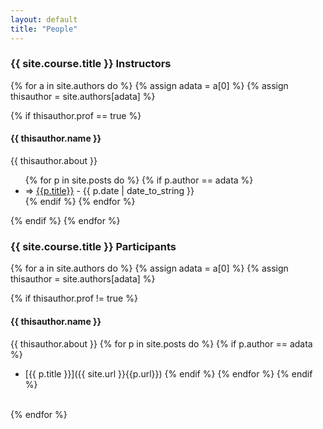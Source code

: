 ```yaml
---
layout: default
title: "People"
---
```



### {{ site.course.title }} Instructors  
{% for a in site.authors do %}
  {% assign adata = a[0] %}
  {% assign thisauthor = site.authors[adata] %}
  
  {% if thisauthor.prof == true %}
#### {{ thisauthor.name }}
{{ thisauthor.about }}

<ul class="posts">
    {% for p in site.posts do %}
      {% if p.author == adata %}
<li><span>=>  <a href="{{ site.url }}{{p.url}}">{{p.title}}</a> - {{ p.date | date_to_string }}</span></li>
      {% endif %}
    {% endfor %}
</ul>

  {% endif %}
{% endfor %}

### {{ site.course.title }} Participants
{% for a in site.authors do %}
  {% assign adata = a[0] %}
  {% assign thisauthor = site.authors[adata] %}
  
  {% if thisauthor.prof != true %}
#### {{ thisauthor.name }}
{{ thisauthor.about }}
    {% for p in site.posts do %}
      {% if p.author == adata %}
* [{{ p.title }}]({{ site.url }}{{p.url}})
      {% endif %}
    {% endfor %}
  {% endif %}
<br/>
{% endfor %}


